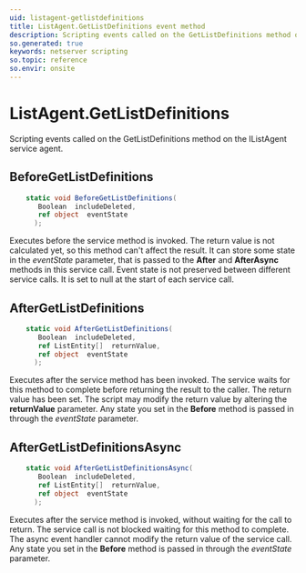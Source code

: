 ```yaml
---
uid: listagent-getlistdefinitions
title: ListAgent.GetListDefinitions event method
description: Scripting events called on the GetListDefinitions method on the ListAgent service agent.
so.generated: true
keywords: netserver scripting
so.topic: reference
so.envir: onsite
---
```

# ListAgent.GetListDefinitions

Scripting events called on the <see cref='M:IListAgent.GetListDefinitions'>GetListDefinitions</see> method on the <see cref='IListAgent'>IListAgent</see>  service agent.

## BeforeGetListDefinitions
```cs
    static void BeforeGetListDefinitions(
       Boolean  includeDeleted,
       ref object  eventState
      );
```
Executes before the service method is invoked.
The return value is not calculated yet, so this method can't affect the result.
It can store some state in the *eventState* parameter, that is passed to the **After** and **AfterAsync** methods in this service call.
Event state is not preserved between different service calls. It is set to null at the start of each service call.
## AfterGetListDefinitions
```cs
    static void AfterGetListDefinitions(
       Boolean  includeDeleted,
       ref ListEntity[]  returnValue,
       ref object  eventState
      );
```
Executes after the service method has been invoked. The service waits for this method to complete before returning the result to the caller.
The return value has been set. The script may modify the return value by altering the **returnValue** parameter.
Any state you set in the **Before** method is passed in through the *eventState* parameter.
## AfterGetListDefinitionsAsync
```cs
    static void AfterGetListDefinitionsAsync(
       Boolean  includeDeleted,
       ref ListEntity[]  returnValue,
       ref object  eventState
      );
```
Executes after the service method is invoked, without waiting for the call to return.
The service call is not blocked waiting for this method to complete.
The async event handler cannot modify the return value of the service call.
Any state you set in the **Before** method is passed in through the *eventState* parameter.

